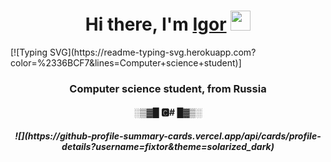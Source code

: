 <h1 align="center">Hi there, I'm <a href="https://fixtor.github.io/" target="_blank">Igor</a> 
<img src="https://github.com/blackcater/blackcater/raw/main/images/Hi.gif" height="32"/></h1>
[![Typing SVG](https://readme-typing-svg.herokuapp.com?color=%2336BCF7&lines=Computer+science+student)]
<h3 align="center">Computer science student, from Russia </h3>

<h4 align="center">░▒▓█  🅲# █▓▒░</h4>

<h5 align="center">![](https://github-profile-summary-cards.vercel.app/api/cards/profile-details?username=fixtor&theme=solarized_dark)</h5>
